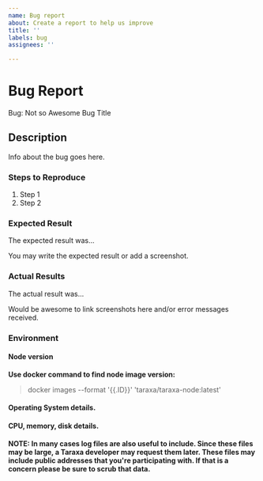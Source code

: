 ```yaml
---
name: Bug report
about: Create a report to help us improve
title: ''
labels: bug
assignees: ''

---
```


<!-- Please search existing issues to avoid creating duplicates. -->

# Bug Report

Bug: Not so Awesome Bug Title

## Description

Info about the bug goes here.

### Steps to Reproduce

1. Step 1
2. Step 2

### Expected Result

The expected result was...

You may write the expected result or add a screenshot.

### Actual Results

The actual result was...

Would be awesome to link screenshots here and/or error messages received.


### Environment

#### Node version

**Use docker command to find node image version:**

> docker images --format '{{.ID}}' 'taraxa/taraxa-node:latest'

#### Operating System details.

#### CPU, memory, disk details. 

**NOTE: In many cases log files are also useful to include. Since these files may be large, a Taraxa developer may request them later. These files may include public addresses that you're participating with. If that is a concern please be sure to scrub that data.**
